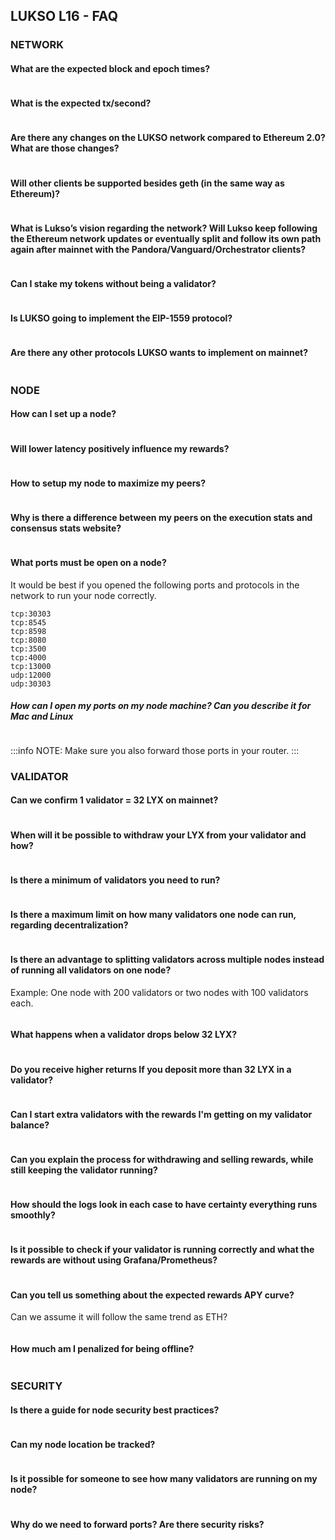 ## LUKSO L16 - FAQ

### NETWORK

#### What are the expected block and epoch times?
```
```

#### What is the expected tx/second?
```
```

#### Are there any changes on the LUKSO network compared to Ethereum 2.0? What are those changes?
```
```

#### Will other clients be supported besides geth (in the same way as Ethereum)?
```
```

#### What is Lukso’s vision regarding the network? Will Lukso keep following the Ethereum network updates or eventually split and follow its own path again after mainnet with the Pandora/Vanguard/Orchestrator clients?

```
```

#### Can I stake my tokens without being a validator?
```
```

#### Is LUKSO going to implement the EIP-1559 protocol?
```
```

#### Are there any other protocols LUKSO wants to implement on mainnet?
```
```

### NODE

#### How can I set up a node?
```
```

#### Will lower latency positively influence my rewards?

```
```

#### How to setup my node to maximize my peers?
```
```

#### Why is there a difference between my peers on the execution stats and consensus stats website?
```
```

#### What ports must be open on a node?

It would be best if you opened the following ports and protocols in the network to run your node correctly.

```
tcp:30303
tcp:8545
tcp:8598
tcp:8080
tcp:3500
tcp:4000
tcp:13000
udp:12000
udp:30303
```
##### How can I open my ports on my node machine? Can you describe it for Mac and Linux
```
```

:::info
NOTE: Make sure you also forward those ports in your router.
:::

### VALIDATOR

#### Can we confirm 1 validator = 32 LYX on mainnet?
```
```

#### When will it be possible to withdraw your LYX from your validator and how?
```
```

#### Is there a minimum of validators you need to run?
```
```

#### Is there a maximum limit on how many validators one node can run, regarding decentralization?
```
```

#### Is there an advantage to splitting validators across multiple nodes instead of running all validators on one node?
Example: One node with 200 validators or two nodes with 100 validators each.
```
```

#### What happens when a validator drops below 32 LYX?
```
```

#### Do you receive higher returns If you deposit more than 32 LYX in a validator?
```
```

#### Can I start extra validators with the rewards I'm getting on my validator balance?
```
```

#### Can you explain the process for withdrawing and selling rewards, while still keeping the validator running?
```
```

#### How should the logs look in each case to have certainty everything runs smoothly?
```
```

#### Is it possible to check if your validator is running correctly and what the rewards are without using Grafana/Prometheus?
```
```

#### Can you tell us something about the expected rewards APY curve?

Can we assume it will follow the same trend as ETH?

```
```

#### How much am I penalized for being offline?
```
```

### SECURITY

#### Is there a guide for node security best practices?
```
```

#### Can my node location be tracked?
``` 
```

#### Is it possible for someone to see how many validators are running on my node?
```
```

#### Why do we need to forward ports? Are there security risks?
```
```